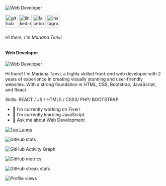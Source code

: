 
![Web Developer](https://scontent.fdac7-1.fna.fbcdn.net/v/t39.30808-6/361201442_817337193333730_4029100134614201967_n.png?stp=dst-png_p240x240&_nc_cat=104&ccb=1-7&_nc_sid=e3f864&_nc_eui2=AeE8zPPPuDdH7ZGRiYf0nuvOOF0bLQTG4WM4XRstBMbhYzDkYhjeSI-5Jn4GVggqDhvlKIzHewlJimfWj3wdjTWl&_nc_ohc=HCK0UdzhyMAAX8_37KP&_nc_ht=scontent.fdac7-1.fna&oh=00_AfCBeAyn1uYmbTOWDBi0EYBuCC9KqjOG2SDIc-66ZTXO8A&oe=64B81475)


[<img src='https://cdn.jsdelivr.net/npm/simple-icons@3.0.1/icons/github.svg' alt='github' height='40'>](https://github.com/marianatanvi)  [<img src='https://cdn.jsdelivr.net/npm/simple-icons@3.0.1/icons/linkedin.svg' alt='linkedin' height='40'>](https://www.linkedin.com/in/marianatanvi/)  [<img src='https://cdn.jsdelivr.net/npm/simple-icons@3.0.1/icons/facebook.svg' alt='facebook' height='40'>](https://www.facebook.com/marianatanvi)  [<img src='https://cdn.jsdelivr.net/npm/simple-icons@3.0.1/icons/instagram.svg' alt='instagram' height='40'>](https://www.instagram.com/tanvitalukder/)  


###### Hi there, I'm Mariana Tanvi
#### Web Developer


![Web Developer](https://scontent.fdac7-1.fna.fbcdn.net/v/t39.30808-6/361201442_817337193333730_4029100134614201967_n.png?stp=dst-png_p240x240&_nc_cat=104&ccb=1-7&_nc_sid=e3f864&_nc_eui2=AeE8zPPPuDdH7ZGRiYf0nuvOOF0bLQTG4WM4XRstBMbhYzDkYhjeSI-5Jn4GVggqDhvlKIzHewlJimfWj3wdjTWl&_nc_ohc=HCK0UdzhyMAAX8_37KP&_nc_ht=scontent.fdac7-1.fna&oh=00_AfCBeAyn1uYmbTOWDBi0EYBuCC9KqjOG2SDIc-66ZTXO8A&oe=64B81475)

Hi there! I'm Mariana Tanvi, a highly skilled front-end web developer with 2 years of experience in creating visually stunning and user-friendly websites. With a strong foundation in HTML, CSS, Bootstrap, JavaScript, and React.

Skills: REACT / JS / HTML5 / CSS3/ PHP/ BOOTSTRAP

- 🔭 I’m currently working on Fiverr 
- 🌱 I’m currently learning JavaScript 
- 💬 Ask me about Web Development 




[![Top Langs](https://github-readme-stats.vercel.app/api/top-langs/?username=marianatanvi)](https://github.com/anuraghazra/github-readme-stats)

![GitHub stats](https://github-readme-stats.vercel.app/api?username=marianatanvi&show_icons=true&count_private=true)  

![GitHub Activity Graph](https://activity-graph.herokuapp.com/graph?username=marianatanvi)  

![GitHub metrics](https://metrics.lecoq.io/marianatanvi)  

![GitHub streak stats](https://streak-stats.demolab.com/?user=marianatanvi)  

![Profile views](https://gpvc.arturio.dev/marianatanvi)  
